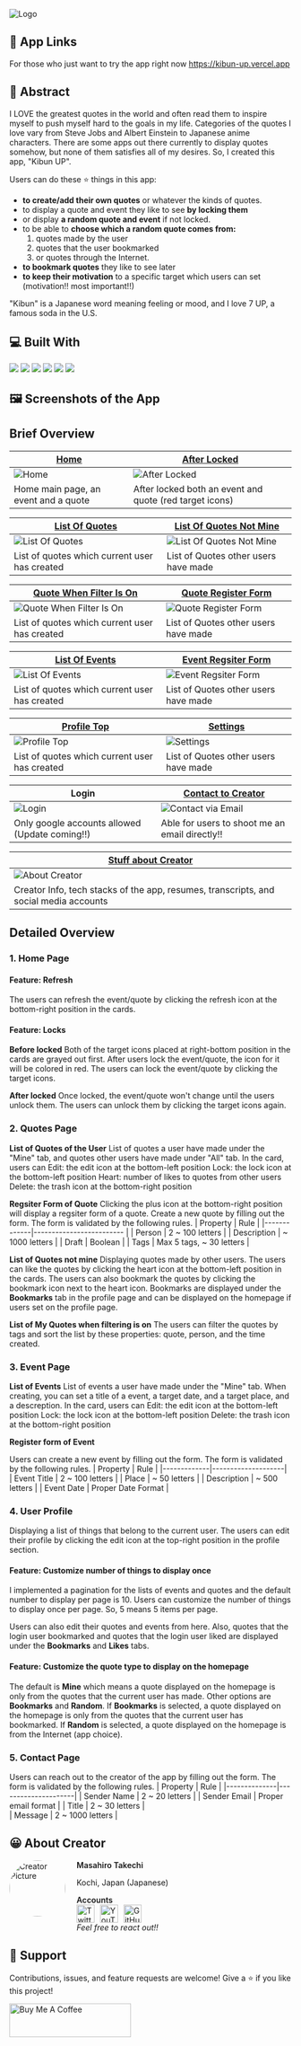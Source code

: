![Logo](./public/icons/logo.png)

## 🔗 App Links
For those who just want to try the app right now
https://kibun-up.vercel.app

## 💬 Abstract
I LOVE the greatest quotes in the world and often read them to inspire myself to push myself hard to the goals in my life. Categories of the quotes I love vary from Steve Jobs and Albert Einstein to Japanese anime characters. There are some apps out there currently to display quotes somehow, but none of them satisfies all of my desires. So, I created this app, "Kibun UP".

Users can do these ⭐️ things in this app:
- **to create/add their own quotes** or whatever the kinds of quotes. 
- to display a quote and event they like to see **by locking them**
- or display **a random quote and event** if not locked.
- to be able to **choose which a random quote comes from:**
  1. quotes made by the user
  2. quotes that the user bookmarked
  3. or quotes through the Internet.
- **to bookmark quotes** they like to see later
- **to keep their motivation** to a specific target which users can set (motivation!! most important!!)

"Kibun" is a Japanese word meaning feeling or mood, and I love 7 UP, a famous soda in the U.S. 

## 💻 Built With

<p style="display: inline">
  <img src="https://img.shields.io/badge/-javascript-20232A?style=for-the-badge&logo=javascript">
  <img src="https://img.shields.io/badge/-react-20232A?style=for-the-badge&logo=react">
  <img src="https://img.shields.io/badge/-Next.js-000000.svg?logo=next.js&style=for-the-badge">
  <img src="https://img.shields.io/badge/-tailwindcss-20232A?style=for-the-badge&logo=tailwindcss">
  <img src="https://img.shields.io/badge/-firebase-20232A?style=for-the-badge&logo=firebase">
  <img src="https://img.shields.io/badge/-vercel-20232A?style=for-the-badge&logo=vercel">
</p>


## 🖼️ Screenshots of the App

## Brief Overview
| [Home](https://kibun-up.vercel.app/)                        | [After Locked](https://kibun-up.vercel.app/)                       |
| ----------------------------------------------------------- | ------------------------------------------------------------------ |
| ![Home](/public/appScreenshots/home/HomePageBeforeLock.png) | ![After Locked](/public/appScreenshots/home/HomePageAfterLock.png) |
| Home main page, an event and a quote                        | After locked both an event and quote (red target icons)            |

| [List Of Quotes](https://kibun-up.vercel.app/quote)           | [List Of Quotes Not Mine](https://kibun-up.vercel.app/quote)             |
| ------------------------------------------------------------- | ------------------------------------------------------------------------ |
| ![List Of Quotes](/public/appScreenshots/quote/ListMine.png)  | ![List Of Quotes Not Mine](/public/appScreenshots/quote/ListNotMine.png) |
| List of quotes which current user has created                 | List of Quotes other users have made                                     |

| [Quote When Filter Is On](https://kibun-up.vercel.app/quote)            | [Quote Register Form](https://kibun-up.vercel.app/quote/register)     |
| ----------------------------------------------------------------------- | --------------------------------------------------------------------- |
| ![Quote When Filter Is On](/public/appScreenshots/quote/WhenFilter.png) | ![Quote Register Form](/public/appScreenshots/quote/RegisterForm.png) |
| List of quotes which current user has created                           | List of Quotes other users have made                                  |

| [List Of Events ](https://kibun-up.vercel.app/event)      | [Event Regsiter Form](https://kibun-up.vercel.app/event/register)     |
| --------------------------------------------------------- | --------------------------------------------------------------------- |
| ![List Of Events](/public/appScreenshots/event/List.png)  | ![Event Regsiter Form](/public/appScreenshots/event/RegisterForm.png) |
| List of quotes which current user has created             | List of Quotes other users have made                                  |

| [Profile Top](https://kibun-up.vercel.app/user/profile/[uid])  | [Settings](https://kibun-up.vercel.app/user/profile/[uid])   |
| -------------------------------------------------------------- | ------------------------------------------------------------ |
| ![Profile Top](/public/appScreenshots/profile/ProfileTop.png)  | ![Settings](/public/appScreenshots/profile/Settings.png)     |
| List of quotes which current user has created                  | List of Quotes other users have made                         |

| Login                                           | [Contact to Creator](https://kibun-up.vercel.app/contact)            |
| ----------------------------------------------- | -------------------------------------------------------------------- |
| ![Login](/public/appScreenshots/Login.png)      | ![Contact via Email](/public/appScreenshots/contact/ContactForm.png) |
| Only google accounts allowed (Update coming!!)  | Able for users to shoot me an email directly!!                       |

| [Stuff about Creator](https://kibun-up.vercel.app/creator-info)                          |
| ---------------------------------------------------------------------------------------- |
| ![About Creator](/public/appScreenshots/creatorInfo/CreatorInfo.png)                     |
| Creator Info, tech stacks of the app, resumes, transcripts, and social media accounts    | 

## Detailed Overview

### 1. Home Page

#### Feature: Refresh

The users can refresh the event/quote by clicking the refresh icon at the bottom-right position in the cards.

#### Feature: Locks

**Before locked**
Both of the target icons placed at right-bottom position in the cards are grayed out first. After users lock the event/quote, the icon for it will be colored in red. The users can lock the event/quote by clicking the target icons.

**After locked**
Once locked, the event/quote won't change until the users unlock them. The users can unlock them by clicking the target icons again.

### 2. Quotes Page

**List of Quotes of the User**
List of quotes a user have made under the "Mine" tab, and quotes other users have made under "All" tab.
In the card, users can
Edit: the edit icon at the bottom-left position
Lock: the lock icon at the bottom-left position
Heart: number of likes to quotes from other users
Delete: the trash icon at the bottom-right position

**Regsiter Form of Quote**
Clicking the plus icon at the bottom-right position will display a regsiter form of a quote. Create a new quote by filling out the form. The form is validated by the following rules.
| Property    | Rule                     |
|-------------|------------------------- |
| Person      | 2 ~ 100 letters          |
| Description | ~ 1000 letters           |
| Draft       | Boolean                  |
| Tags        | Max 5 tags, ~ 30 letters |

**List of Quotes not mine**
Displaying quotes made by other users. The users can like the quotes by clicking the heart icon at the bottom-left position in the cards. The users can also bookmark the quotes by clicking the bookmark icon next to the heart icon. Bookmarks are displayed under the **Bookmarks** tab in the profile page and can be displayed on the homepage if users set on the profile page.

**List of My Quotes when filtering is on**
The users can filter the quotes by tags and sort the list by these properties: quote, person, and the time created.

### 3. Event Page

**List of Events**
List of events a user have made under the "Mine" tab. When creating, you can set a title of a event, a target date, and a target place, and a descreption.
In the card, users can
Edit: the edit icon at the bottom-left position
Lock: the lock icon at the bottom-left position
Delete: the trash icon at the bottom-right position

**Register form of Event**

Users can create a new event by filling out the form. The form is validated by the following rules.
| Property    | Rule               |
|-------------|--------------------|
| Event Title | 2 ~ 100 letters    |
| Place       | ~ 50 letters       |
| Description | ~ 500 letters      |
| Event Date  | Proper Date Format |

### 4. User Profile

Displaying a list of things that belong to the current user. The users can edit their profile by clicking the edit icon at the top-right position in the profile section.

#### Feature: Customize number of things to display once

I implemented a pagination for the lists of events and quotes and the default number to display per page is 10. Users can customize the number of things to display once per page. So, 5 means 5 items per page.

Users can also edit their quotes and events from here.
Also, quotes that the login user bookmarked and quotes that the login user liked are displayed under the **Bookmarks** and **Likes** tabs.

#### Feature: Customize the quote type to display on the homepage

The default is **Mine** which means a quote displayed on the homepage is only from the quotes that the current user has made. Other options are **Bookmarks** and **Random**. If **Bookmarks** is selected, a quote displayed on the homepage is only from the quotes that the current user has bookmarked. If **Random** is selected, a quote displayed on the homepage is from the Internet (app choice).

### 5. Contact Page

Users can reach out to the creator of the app by filling out the form. The form is validated by the following rules.
| Property     | Rule                |
|--------------|---------------------|
| Sender Name  | 2 ~ 20 letters      |
| Sender Email | Proper email format |
| Title        | 2 ~ 30 letters      |     
| Message      | 2 ~ 1000 letters    |

## 😀 About Creator

<div style="display: flex; gap: 20px">
  <img src="/public/creatorPicture.jpg" alt="Creator Picture" width='100' style="width: 100px; height: 100px; border-radius: 100%; object-position: center; object-fit: cover; "/>
  <div>
    <div>
      <span style="font-weight: 600;" >Masahiro Takechi</span>
      <p>Kochi, Japan (Japanese)</p>
    </div>
    <div style="display: flex; flex-direction: column;">
      <span style="font-weight: 600;" >Accounts</span>
      <div style="display: flex; gap: 10px">
        <a href='https://twitter.com/byui_masa'>
          <img src="/public/icons/twitter.svg" alt="Twitter icon" width='32' />
        </a>
        <a href='https://www.youtube.com/@byui-masa'>
          <img src="/public/icons/youtube.svg" alt="YouTube icon" width='32' />
        </a>
        <a href='https://github.com/mtake986'>
          <img src="/public/icons/github.svg" alt="GitHub icon" width='32' />
        </a>
      </div>
      <span style="font-style: italic;">Feel free to react out!!</span>
    </div>
  </div>
</div>

## 🤝 Support

Contributions, issues, and feature requests are welcome!
Give a ⭐️ if you like this project!

<a href="https://www.buymeacoffee.com/masahirotakechi" target="_blank"><img src="https://cdn.buymeacoffee.com/buttons/v2/default-yellow.png" alt="Buy Me A Coffee" style="height: 60px !important;width: 217px !important;" ></a>
